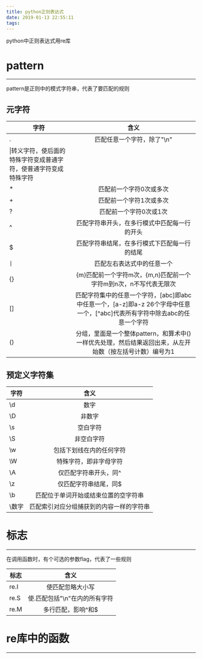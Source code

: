 ```yaml
---
title: python正则表达式
date: 2019-01-13 22:55:11
tags:
---
```


python中正则表达式用re库

# pattern #
-----------------------------------------

pattern是正则中的模式字符串，代表了要匹配的规则

## 元字符 ##


|字符|含义|
|---|:--:|
|.|匹配任意一个字符，除了"\n"|
|\|转义字符，使后面的特殊字符变成普通字符，使普通字符变成特殊字符|
|*|匹配前一个字符0次或多次|
|+|匹配前一个字符1次或多次|
|?|匹配前一个字符0次或1次|
|^|匹配字符串开头，在多行模式中匹配每一行的开头|
|$|匹配字符串结尾，在多行模式下匹配每一行的结尾|
|<code>&#124;</code>| 匹配左右表达式中的任意一个|
|{}|{m}匹配前一个字符m次，{m,n}匹配前一个字符m到n次，n不写代表无限次|
|[]|匹配字符集中的任意一个字符，[abc]即abc中任意一个，[a-z]即a-z  26个字母中任意一个，[^abc]代表所有字符中除去abc的任意一个字符|
|()|分组，里面是一个整体pattern，和算术中()一样优先处理，然后结果返回出来，从左开始数（按左括号计数）编号为1|

## 预定义字符集 ##

|字符|含义|
|---|:--:|
|\d|数字|
|\D|非数字|
|\s|空白字符|
|\S|非空白字符|
|\w|包括下划线在内的任何字符|
|\W|特殊字符，即非字母字符|
|\A|仅匹配字符串开头，同^|
|\z|仅匹配字符串结尾，同$|
|\b|匹配位于单词开始或结束位置的空字符串|
|\数字|匹配索引对应分组捕获到的内容一样的字符串|

# 标志 #
---
在调用函数时，有个可选的参数flag，代表了一些规则

|标志|含义|
|---|:---:|
|re.I|使匹配忽略大小写|
|re.S|使.匹配包括"\n"在内的所有字符|
|re.M|多行匹配，影响^和$|


# re库中的函数 #
---

